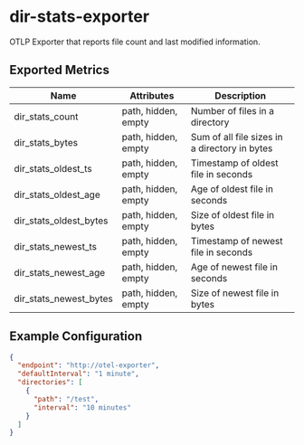 # dir-stats-exporter

OTLP Exporter that reports file count and last modified information.

## Exported Metrics

| Name                   | Attributes          | Description                                   |
|------------------------|---------------------|-----------------------------------------------|
| dir_stats_count        | path, hidden, empty | Number of files in a directory                |
| dir_stats_bytes        | path, hidden, empty | Sum of all file sizes in a directory in bytes |
| dir_stats_oldest_ts    | path, hidden, empty | Timestamp of oldest file in seconds           |
| dir_stats_oldest_age   | path, hidden, empty | Age of oldest file in seconds                 |
| dir_stats_oldest_bytes | path, hidden, empty | Size of oldest file in bytes                  |
| dir_stats_newest_ts    | path, hidden, empty | Timestamp of newest file in seconds           |
| dir_stats_newest_age   | path, hidden, empty | Age of newest file in seconds                 |
| dir_stats_newest_bytes | path, hidden, empty | Size of newest file in bytes                  |

## Example Configuration

```json
{
  "endpoint": "http://otel-exporter",
  "defaultInterval": "1 minute",
  "directories": [
    {
      "path": "/test",
      "interval": "10 minutes"
    }
  ]
}
```
